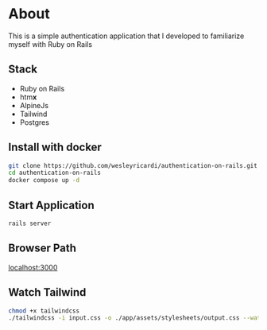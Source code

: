 # About
This is a simple authentication application that I developed to familiarize myself with Ruby on Rails

## Stack
* Ruby on Rails
* htm**x**
* AlpineJs
* Tailwind
* Postgres

## Install with docker
```bash
git clone https://github.com/wesleyricardi/authentication-on-rails.git
cd authentication-on-rails
docker compose up -d
```

## Start Application
```bash
rails server
```

## Browser Path
[localhost:3000](http://localhost:3000)

## Watch Tailwind
```bash
chmod +x tailwindcss
./tailwindcss -i input.css -o ./app/assets/stylesheets/output.css --watch 
```

